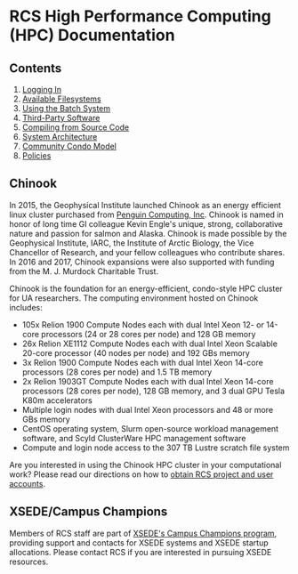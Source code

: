 # RCS High Performance Computing \(HPC\) Documentation

## Contents

1. [Logging In](logging-in/logging-in.md)
2. [Available Filesystems](available-filesystems/available-filesystems.md)
3. [Using the Batch System](using-batch/using-the-batch-system.md)
4. [Third-Party Software](third-party-software/third-party-software.md)
5. [Compiling from Source Code](compiling-source/compiling-from-source-code.md)
6. [System Architecture](system-architecture/system-architecture.md)
7. [Community Condo Model](community-condo-model/community-condo-model.md)
8. [Policies](policies/policies.md)

## Chinook

In 2015, the Geophysical Institute launched Chinook as an energy efficient linux cluster purchased from [Penguin Computing, Inc](http://www.penguincomputing.com/). Chinook is named in honor of long time GI colleague Kevin Engle's unique, strong, collaborative nature and passion for salmon and Alaska. Chinook is made possible by the Geophysical Institute, IARC, the Institute of Arctic Biology, the Vice Chancellor of Research, and your fellow colleagues who contribute shares. In 2016 and 2017, Chinook expansions were also supported with funding from the M. J. Murdock Charitable Trust.

Chinook is the foundation for an energy-efficient, condo-style HPC cluster for UA researchers. The computing environment hosted on Chinook includes:

* 105x Relion 1900 Compute Nodes each with dual Intel Xeon 12- or 14-core processors \(24 or 28 cores per node\) and 128 GB memory
* 26x Relion XE1112 Compute Nodes each with dual Intel Xeon Scalable 20-core processor \(40 nodes per node\) and 192 GBs memory
* 3x Relion 1900 Compute Nodes each with dual Intel Xeon 14-core processors \(28 cores per node\) and 1.5 TB memory
* 2x Relion 1903GT Compute Nodes each with dual Intel Xeon 14-core processors \(28 cores per node\), 128 GB memory, and 3 dual GPU Tesla K80m accelerators
* Multiple login nodes with dual Intel Xeon processors and 48 or more GBs memory
* CentOS operating system, Slurm open-source workload management software, and Scyld ClusterWare HPC management software
* Compute and login node access to the 307 TB Lustre scratch file system

Are you interested in using the Chinook HPC cluster in your computational work? Please read our directions on how to [obtain RCS project and user accounts](https://www.gi.alaska.edu/research-computing-systems/getting-access).

## XSEDE/Campus Champions

Members of RCS staff are part of [XSEDE's Campus Champions program](https://www.xsede.org/community-engagement/campus-champions), providing support and contacts for XSEDE systems and XSEDE startup allocations. Please contact RCS if you are interested in pursuing XSEDE resources.

